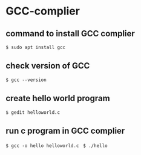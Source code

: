 # GCC-complier

## command to install GCC complier 
<code>$ sudo apt install gcc</code>
## check version of GCC
<code>$ gcc --version</code>
## create hello world program
<code>$ gedit helloworld.c</code>
## run c program in GCC complier
<code>$ gcc -o hello helloworld.c</code>
<code> $ ./hello </code>

